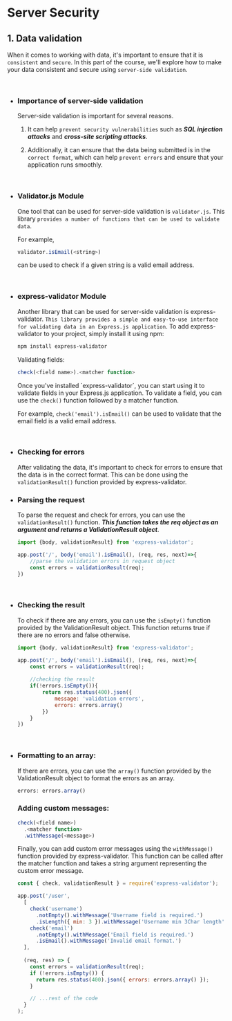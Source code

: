 # Server Security

## 1. Data validation
When it comes to working with data, it's important to ensure that it is `consistent` and `secure`. In this part of the course, we'll explore how to make your data consistent and secure using `server-side validation`.

<br>

- ### Importance of server-side validation
  Server-side validation is important for several reasons. 
  1. It can help `prevent security vulnerabilities` such as ***SQL injection attacks*** and ***cross-site scripting attacks***. 
    

  2. Additionally, it can ensure that the data being submitted is in the `correct format`, which can help `prevent errors` and ensure that your application runs smoothly.

<br>

- ###  Validator.js Module
  One tool that can be used for server-side validation is `validator.js`. This library `provides a number of functions that can be used to validate data`.  

  For example, 
  ```js
  validator.isEmail(<string>)
  ```
  can be used to check if a given string is a valid email address.

<br>

- ### express-validator Module
  Another library that can be used for server-side validation is express-validator. `This library provides a simple and easy-to-use interface for validating data in an Express.js application`. To add express-validator to your project, simply install it using npm:

  ```bash
  npm install express-validator
  ```

  Validating fields: 
  ```js
  check(<field name>).<matcher function>
  ```
  Once you've installed \`express-validator\`, you can start using it to validate fields in your Express.js application. To validate a field, you can use the `check()` function followed by a matcher function. 

  For example, `check('email').isEmail()` can be used to validate that the email field is a valid email address.

<br>

- ### Checking for errors
  After validating the data, it's important to check for errors to ensure that the data is in the correct format. This can be done using the `validationResult()` function provided by express-validator.
- ### Parsing the request
  To parse the request and check for errors, you can use the `validationResult()` function. ***This function takes the req object as an argument and returns a ValidationResult object***.

  ```js
  import {body, validationResult} from 'express-validator';

  app.post('/', body('email').isEmail(), (req, res, next)=>{
      //parse the validation errors in request object
      const errors = validationResult(req);
  })
  ```

<br>

- ### Checking the result
  To check if there are any errors, you can use the `isEmpty()` function provided by the ValidationResult object. This function returns true if there are no errors and false otherwise.
  ```js
  import {body, validationResult} from 'express-validator';

  app.post('/', body('email').isEmail(), (req, res, next)=>{
      const errors = validationResult(req);
      
      //checking the result
      if(!errors.isEmpty()){
          return res.status(400).json({
              message: 'validation errors',
              errors: errors.array()
          })
      }
  })
  ```

<br>

- ### Formatting to an array: 
  If there are errors, you can use the `array()` function provided by the ValidationResult object to format the errors as an array.

  ```js
  errors: errors.array()
  ```


  ### Adding custom messages: 
  ```js
  check(<field name>)
    .<matcher function>
    .withMessage(<message>)
  ```

  Finally, you can add custom error messages using the `withMessage()` function provided by express-validator. This function can be called after the matcher function and takes a string argument representing the custom error message.

  ```js
  const { check, validationResult } = require('express-validator');

  app.post('/user',
    [
      check('username')
        .notEmpty().withMessage('Username field is required.')
        .isLength({ min: 3 }).withMessage('Username min 3Char length'),
      check('email')
        .notEmpty().withMessage('Email field is required.')
        .isEmail().withMessage('Invalid email format.')
    ],
    
    (req, res) => {
      const errors = validationResult(req);
      if (!errors.isEmpty()) {
        return res.status(400).json({ errors: errors.array() });
      }

      // ...rest of the code
    }
  );
  ```

<!-- 

---

<br>

## 2. Sanitize Data
  - Sanitization is `the process of removing unwanted or harmful elements from data,` typically user input. Here are some techniques to consider for sanitizing your data:

<br>

- ### Importance of sanitization
  Sanitization is crucial for `protecting against various security vulnerabilities` such as __cross-site scripting (XSS)__ attacks, __SQL injection attacks__, and __command injection__ attacks. By properly sanitizing user input, you can prevent these types of attacks and keep your application secure.


  ### 2.1 Escaping HTML
  One way to sanitize user input is to escape any HTML characters that may be present. 
  ```js
  check(<field name>).<matchers>.escape();
  ```

  The `escape()` function can be used in conjunction with a validation library, such as express-validator, to automatically escape any HTML characters in user input. 
  
  For example:

  ```scss
  check('description').escape()
  ```
  This will escape any HTML characters in the description field.


  <br>

  ### 2.2 Normalizing emails: 
  Another technique for sanitizing user input is to `normalize email addresses`.
  ```js
  check(<field name>).<matchers>.normalizeEmail()
  ```
  Email addresses can be entered in a variety of formats, so normalizing them can help ensure consistency and prevent certain types of attacks. 
  
  The `normalizeEmail()` function can be used in conjunction with a validation library, such as express-validator, to automatically normalize email addresses. 
  
  For example:

  ```js
  check('email').normalizeEmail()
  ```
  This will normalize the email field.

  ### 2.3 Trimming strings: 
  Trimming strings can be useful for removing any leading or trailing whitespace from user input. 
  ```js
  check(<field name>).<matchers>.trim()
  ```
  The `trim()` function can be used in conjunction with a validation library, such as express-validator, to automatically trim whitespace from user input. 
  
  For example:

  ```js
  check('username').trim()
  ```
  This will trim any whitespace from the username field.

<br>

---

<br>

## 3. Format
Properly formatting your code is important for readability, maintainability, and collaboration. Here are some techniques for formatting your validation code:

  ### 3.1 Create a custom middleware for validation boilerplate
  
  One technique for organizing your validation code is to `create a custom middleware that handles validation for all incoming requests`. This can help reduce boilerplate code and ensure consistency across your application. 
  
  For example:

  ```js
  const validate = (validations) => {
    return async (req, res, next) => {
      
      await Promise.all(validations.map((validation)=> validation.run(req)))

      const errors = validationResult(req);
      if (!errors.isEmpty()) {
        res.status(400).json({ errors: errors.array() });
      }

      return next();
    }
  }
  ```
  This middleware takes an array of validations as input and validates the request body against them. If there is an error, it sends a 400 status code with the error message. Otherwise, it passes control to the next middleware in the chain.

  <br>

  ### 3.2 Project Organization IV: The validation directory
  Another technique for organizing your validation code is to create a separate validation directory within your project. This directory can contain all of your validations, making it easy to find and maintain your validation code. For example:

  ```bash
  project/
  ├─ controllers/
  ├─ models/
  ├─ routes/
  └─ validation/
   ``` 
  -->